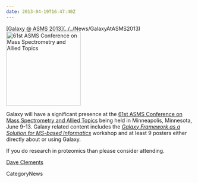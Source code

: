 ```yaml
---
date: 2013-04-19T16:47:40Z
---
```

<div class='newsItemHeader'>[Galaxy @ ASMS 2013](../../News/GalaxyAtASMS2013)</div>

<div class='right'><a href='/Events/ASMS2013'><img src='/Images/Logos/ASMS2013.jpg' alt='61st ASMS Conference on Mass Spectrometry and Allied Topics' width=200" /></a></div>

Galaxy will have a significant presence at the [61st ASMS Conference on Mass Spectrometry and Allied Topics](/Events/ASMS2013) being held in Minneapolis, Minnesota, June 9-13.  Galaxy related content includes the *[Galaxy Framework as a Solution for MS-based Informatics](/Events/ASMS2013#workshop_the_galaxy_framework_as_a_solution_for_ms-based_informatics)* workshop and at least 9 posters either directly about or using Galaxy.

If you do research in proteomics than please consider attending.

[Dave Clements](../../DaveClements)


CategoryNews
